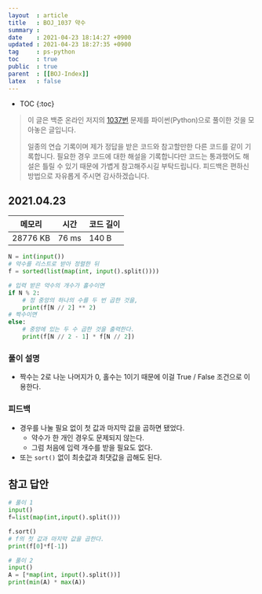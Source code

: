 ```yaml
---
layout  : article
title   : BOJ_1037 약수
summary : 
date    : 2021-04-23 18:14:27 +0900
updated : 2021-04-23 18:27:35 +0900
tag     : ps-python
toc     : true
public  : true
parent  : [[BOJ-Index]]
latex   : false
---
```

* TOC
{:toc}

>이 글은 백준 온라인 저지의 [1037번](https://www.acmicpc.net/problem/1037) 문제를 파이썬(Python)으로 풀이한 것을 모아놓은 글입니다.
>
> 일종의 연습 기록이며 제가 정답을 받은 코드와 참고할만한 다른 코드를 같이 기록합니다. 필요한 경우 코드에 대한 해설을 기록합니다만 코드는 통과했어도 해설은 틀릴 수 있기 때문에 가볍게 참고해주시길 부탁드립니다. 피드백은 편하신 방법으로 자유롭게 주시면 감사하겠습니다.

## 2021.04.23

| 메모리    | 시간  | 코드 길이 |
| --------- | ----- | --------- |
| 28776 KB  | 76 ms | 140 B     |

```python
N = int(input())
# 약수를 리스트로 받아 정렬한 뒤
f = sorted(list(map(int, input().split())))

# 입력 받은 약수의 개수가 홀수이면
if N % 2:
    # 정 중앙의 하나의 수를 두 번 곱한 것을,
    print(f[N // 2] ** 2)
# 짝수이면
else:
    # 중앙에 있는 두 수 곱한 것을 출력한다.
    print(f[N // 2 - 1] * f[N // 2])
```

### 풀이 설명

* 짝수는 2로 나눈 나머지가 0, 홀수는 1이기 때문에 이걸 True / False 조건으로 이용한다.

### 피드백

* 경우를 나눌 필요 없이 첫 값과 마지막 값을 곱하면 됐었다.
    * 약수가 한 개인 경우도 문제되지 않는다.
    * 그럼 처음에 입력 개수를 받을 필요도 없다.
* 또는 `sort()` 없이 최솟값과 최댓값을 곱해도 된다.

## 참고 답안

```python
# 풀이 1
input()
f=list(map(int,input().split()))

f.sort()
# f의 첫 값과 마지막 값을 곱한다.
print(f[0]*f[-1])

# 풀이 2
input()
A = [*map(int, input().split())]
print(min(A) * max(A))
```
